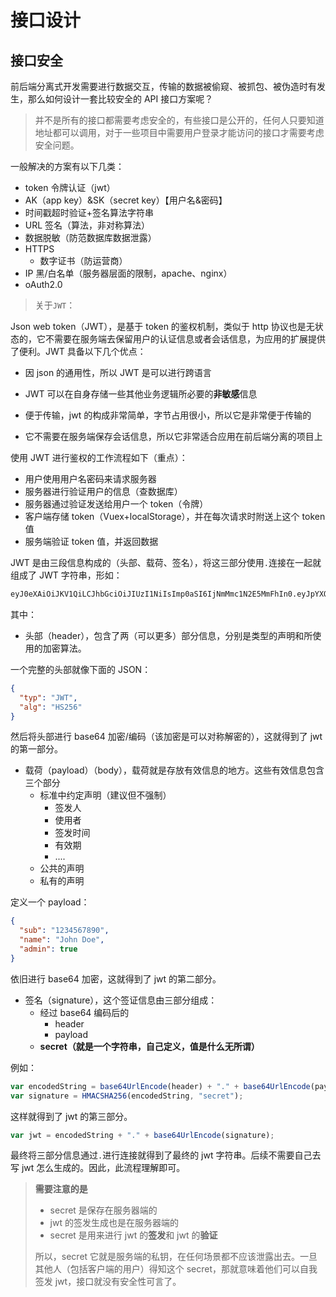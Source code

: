 # 接口设计

## 接口安全

前后端分离式开发需要进行数据交互，传输的数据被偷窥、被抓包、被伪造时有发生，那么如何设计一套比较安全的 API 接口方案呢？

> 并不是所有的接口都需要考虑安全的，有些接口是公开的，任何人只要知道地址都可以调用，对于一些项目中需要用户登录才能访问的接口才需要考虑安全问题。

一般解决的方案有以下几类：

- token 令牌认证（jwt）
- AK（app key）&SK（secret key）【用户名&密码】
- 时间戳超时验证+签名算法字符串
- URL 签名（算法，非对称算法）
- 数据脱敏（防范数据库数据泄露）
- HTTPS
  - 数字证书（防运营商）
- IP 黑/白名单（服务器层面的限制，apache、nginx）
- oAuth2.0

> 关于`JWT`：

Json web token（JWT），是基于 token 的鉴权机制，类似于 http 协议也是无状态的，它不需要在服务端去保留用户的认证信息或者会话信息，为应用的扩展提供了便利。JWT 具备以下几个优点：

- 因 json 的通用性，所以 JWT 是可以进行跨语言

- JWT 可以在自身存储一些其他业务逻辑所必要的**非敏感**信息

- 便于传输，jwt 的构成非常简单，字节占用很小，所以它是非常便于传输的

- 它不需要在服务端保存会话信息，所以它非常适合应用在前后端分离的项目上

使用 JWT 进行鉴权的工作流程如下（重点）：

- 用户使用用户名密码来请求服务器
- 服务器进行验证用户的信息（查数据库）
- 服务器通过验证发送给用户一个 token（令牌）
- 客户端存储 token（Vuex+localStorage），并在每次请求时附送上这个 token 值
- 服务端验证 token 值，并返回数据

<!-- ![JWT](./images/JWT.png) -->

JWT 是由三段信息构成的（头部、载荷、签名），将这三部分使用`.`连接在一起就组成了 JWT 字符串，形如：

```bash
eyJ0eXAiOiJKV1QiLCJhbGciOiJIUzI1NiIsImp0aSI6IjNmMmc1N2E5MmFhIn0.eyJpYXQiOjE1NTk1Mjk1MjksImlzcyI6Imh0dHA6XC9cL3d3dy5weWcuY29tIiwiYXVkIjoiaHR0cDpcL1wvd3d3LnB5Zy5jb20iLCJuYmYiOjE1NTk1Mjk1MjgsImV4cCI6MTU1OTUzMzEyOSwianRpIjoiM2YyZzU3YTkyYWEiLCJ1c2VyX2lkIjoxfQ.4BaThL6_TbIMBGLIWZgpnoDQ-JlAjzbiK3y3BcvNiGI
```

其中：

- 头部（header），包含了两（可以更多）部分信息，分别是类型的声明和所使用的加密算法。

一个完整的头部就像下面的 JSON：

```json
{
  "typ": "JWT",
  "alg": "HS256"
}
```

然后将头部进行 base64 加密/编码（该加密是可以对称解密的），这就得到了 jwt 的第一部分。

- 载荷（payload）（body），载荷就是存放有效信息的地方。这些有效信息包含三个部分
  - 标准中约定声明（建议但不强制）
    - 签发人
    - 使用者
    - 签发时间
    - 有效期
    - ....
  - 公共的声明
  - 私有的声明

定义一个 payload：

```json
{
  "sub": "1234567890",
  "name": "John Doe",
  "admin": true
}
```

依旧进行 base64 加密，这就得到了 jwt 的第二部分。

- 签名（signature），这个签证信息由三部分组成：
  - 经过 base64 编码后的
    - header
    - payload
  - **secret（就是一个字符串，自己定义，值是什么无所谓）**

例如：

```javascript
var encodedString = base64UrlEncode(header) + "." + base64UrlEncode(payload);
var signature = HMACSHA256(encodedString, "secret");
```

这样就得到了 jwt 的第三部分。

```javascript
var jwt = encodedString + "." + base64UrlEncode(signature);
```

最终将三部分信息通过`.`进行连接就得到了最终的 jwt 字符串。后续不需要自己去写 jwt 怎么生成的。因此，此流程理解即可。

> **需要注意的是**
>
> - secret 是保存在服务器端的
> - jwt 的签发生成也是在服务器端的
> - secret 是用来进行 jwt 的**签发**和 jwt 的**验证**
>
> 所以，secret 它就是服务端的私钥，在任何场景都不应该泄露出去。一旦其他人（包括客户端的用户）得知这个 secret，那就意味着他们可以自我签发 jwt，接口就没有安全性可言了。
